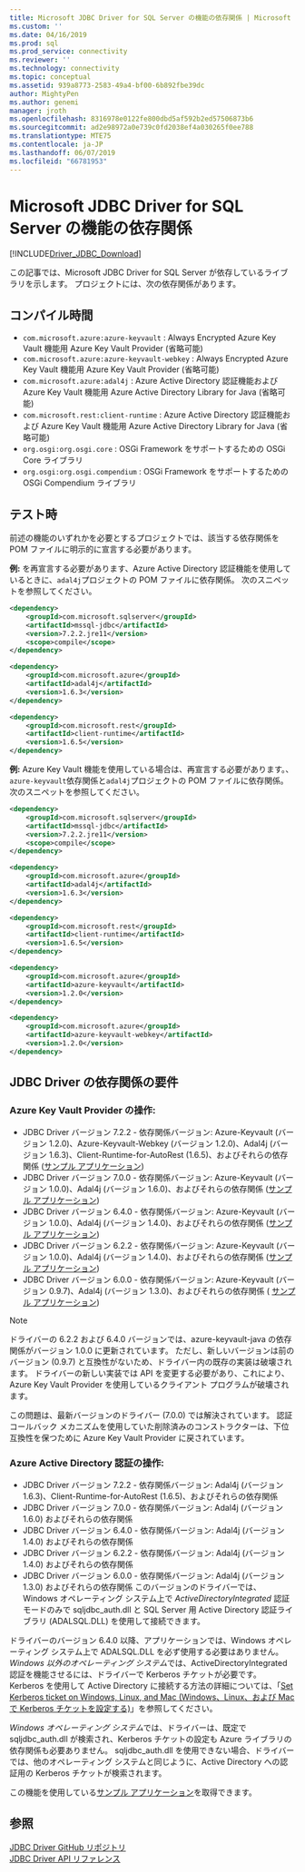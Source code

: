 ```yaml
---
title: Microsoft JDBC Driver for SQL Server の機能の依存関係 | Microsoft Docs
ms.custom: ''
ms.date: 04/16/2019
ms.prod: sql
ms.prod_service: connectivity
ms.reviewer: ''
ms.technology: connectivity
ms.topic: conceptual
ms.assetid: 939a8773-2583-49a4-bf00-6b892fbe39dc
author: MightyPen
ms.author: genemi
manager: jroth
ms.openlocfilehash: 8316978e0122fe800dbd5af592b2ed57506873b6
ms.sourcegitcommit: ad2e98972a0e739c0fd2038ef4a030265f0ee788
ms.translationtype: MTE75
ms.contentlocale: ja-JP
ms.lasthandoff: 06/07/2019
ms.locfileid: "66781953"
---
```

# <a name="feature-dependencies-of-the-microsoft-jdbc-driver-for-sql-server"></a>Microsoft JDBC Driver for SQL Server の機能の依存関係

[!INCLUDE[Driver_JDBC_Download](../../includes/driver_jdbc_download.md)]

この記事では、Microsoft JDBC Driver for SQL Server が依存しているライブラリを示します。 プロジェクトには、次の依存関係があります。

## <a name="compile-time"></a>コンパイル時間

 - `com.microsoft.azure:azure-keyvault` : Always Encrypted Azure Key Vault 機能用 Azure Key Vault Provider (省略可能)
 - `com.microsoft.azure:azure-keyvault-webkey` : Always Encrypted Azure Key Vault 機能用 Azure Key Vault Provider (省略可能)
 - `com.microsoft.azure:adal4j` : Azure Active Directory 認証機能および Azure Key Vault 機能用 Azure Active Directory Library for Java (省略可能)
 - `com.microsoft.rest:client-runtime` : Azure Active Directory 認証機能および Azure Key Vault 機能用 Azure Active Directory Library for Java (省略可能)
- `org.osgi:org.osgi.core` : OSGi Framework をサポートするための OSGi Core ライブラリ
- `org.osgi:org.osgi.compendium` : OSGi Framework をサポートするための OSGi Compendium ライブラリ

## <a name="test-time"></a>テスト時

前述の機能のいずれかを必要とするプロジェクトでは、該当する依存関係を POM ファイルに明示的に宣言する必要があります。

**例:** を再宣言する必要があります、Azure Active Directory 認証機能を使用しているときに、`adal4j`プロジェクトの POM ファイルに依存関係。 次のスニペットを参照してください。

```xml
<dependency>
    <groupId>com.microsoft.sqlserver</groupId>
    <artifactId>mssql-jdbc</artifactId>
    <version>7.2.2.jre11</version>
    <scope>compile</scope>
</dependency>

<dependency>
    <groupId>com.microsoft.azure</groupId>
    <artifactId>adal4j</artifactId>
    <version>1.6.3</version>
</dependency>

<dependency>
    <groupId>com.microsoft.rest</groupId>
    <artifactId>client-runtime</artifactId>
    <version>1.6.5</version>
</dependency>
```

**例:** Azure Key Vault 機能を使用している場合は、再宣言する必要があります。、`azure-keyvault`依存関係と`adal4j`プロジェクトの POM ファイルに依存関係。 次のスニペットを参照してください。

```xml
<dependency>
    <groupId>com.microsoft.sqlserver</groupId>
    <artifactId>mssql-jdbc</artifactId>
    <version>7.2.2.jre11</version>
    <scope>compile</scope>
</dependency>

<dependency>
    <groupId>com.microsoft.azure</groupId>
    <artifactId>adal4j</artifactId>
    <version>1.6.3</version>
</dependency>

<dependency>
    <groupId>com.microsoft.rest</groupId>
    <artifactId>client-runtime</artifactId>
    <version>1.6.5</version>
</dependency>

<dependency>
    <groupId>com.microsoft.azure</groupId>
    <artifactId>azure-keyvault</artifactId>
    <version>1.2.0</version>
</dependency>

<dependency>
    <groupId>com.microsoft.azure</groupId>
    <artifactId>azure-keyvault-webkey</artifactId>
    <version>1.2.0</version>
</dependency>
```

## <a name="dependency-requirements-for-the-jdbc-driver"></a>JDBC Driver の依存関係の要件

### <a name="working-with-the-azure-key-vault-provider"></a>Azure Key Vault Provider の操作:

- JDBC Driver バージョン 7.2.2 - 依存関係バージョン: Azure-Keyvault (バージョン 1.2.0)、Azure-Keyvault-Webkey (バージョン 1.2.0)、Adal4j (バージョン 1.6.3)、Client-Runtime-for-AutoRest (1.6.5)、およびそれらの依存関係 ([サンプル アプリケーション](../../connect/jdbc/azure-key-vault-sample-version-7.0.md))
- JDBC Driver バージョン 7.0.0 - 依存関係バージョン: Azure-Keyvault (バージョン 1.0.0)、Adal4j (バージョン 1.6.0)、およびそれらの依存関係 ([サンプル アプリケーション](../../connect/jdbc/azure-key-vault-sample-version-7.0.md))
- JDBC Driver バージョン 6.4.0 - 依存関係バージョン: Azure-Keyvault (バージョン 1.0.0)、Adal4j (バージョン 1.4.0)、およびそれらの依存関係 ([サンプル アプリケーション](../../connect/jdbc/azure-key-vault-sample-version-6.2.2.md))
- JDBC Driver バージョン 6.2.2 - 依存関係バージョン: Azure-Keyvault (バージョン 1.0.0)、Adal4j (バージョン 1.4.0)、およびそれらの依存関係 ([サンプル アプリケーション](../../connect/jdbc/azure-key-vault-sample-version-6.2.2.md))
- JDBC Driver バージョン 6.0.0 - 依存関係バージョン: Azure-Keyvault (バージョン 0.9.7)、Adal4j (バージョン 1.3.0)、およびそれらの依存関係 ( [サンプル アプリケーション](../../connect/jdbc/azure-key-vault-sample-version-6.0.0.md))

> [!NOTE]
> ドライバーの 6.2.2 および 6.4.0 バージョンでは、azure-keyvault-java の依存関係がバージョン 1.0.0 に更新されています。 ただし、新しいバージョンは前のバージョン (0.9.7) と互換性がないため、ドライバー内の既存の実装は破壊されます。 ドライバーの新しい実装では API を変更する必要があり、これにより、Azure Key Vault Provider を使用しているクライアント プログラムが破壊されます。
>
> この問題は、最新バージョンのドライバー (7.0.0) では解決されています。 認証コールバック メカニズムを使用していた削除済みのコンストラクターは、下位互換性を保つために Azure Key Vault Provider に戻されています。

### <a name="working-with-azure-active-directory-authentication"></a>Azure Active Directory 認証の操作:

- JDBC Driver バージョン 7.2.2 - 依存関係バージョン: Adal4j (バージョン 1.6.3)、Client-Runtime-for-AutoRest (1.6.5)、およびそれらの依存関係
- JDBC Driver バージョン 7.0.0 - 依存関係バージョン: Adal4j (バージョン 1.6.0) およびそれらの依存関係
- JDBC Driver バージョン 6.4.0 - 依存関係バージョン: Adal4j (バージョン 1.4.0) およびそれらの依存関係
- JDBC Driver バージョン 6.2.2 - 依存関係バージョン: Adal4j (バージョン 1.4.0) およびそれらの依存関係
- JDBC Driver バージョン 6.0.0 - 依存関係バージョン: Adal4j (バージョン 1.3.0) およびそれらの依存関係 このバージョンのドライバーでは、Windows オペレーティング システム上で _ActiveDirectoryIntegrated_ 認証モードのみで sqljdbc_auth.dll と SQL Server 用 Active Directory 認証ライブラリ (ADALSQL.DLL) を使用して接続できます。

ドライバーのバージョン 6.4.0 以降、アプリケーションでは、Windows オペレーティング システム上で ADALSQL.DLL を必ず使用する必要はありません。 *Windows 以外のオペレーティング システム*では、ActiveDirectoryIntegrated 認証を機能させるには、ドライバーで Kerberos チケットが必要です。 Kerberos を使用して Active Directory に接続する方法の詳細については、「[Set Kerberos ticket on Windows, Linux, and Mac (Windows、Linux、および Mac で Kerberos チケットを設定する)](https://docs.microsoft.com/sql/connect/jdbc/connecting-using-azure-active-directory-authentication#set-kerberos-ticket-on-windows-linux-and-mac)」を参照してください。

*Windows オペレーティング システム*では、ドライバーは、既定で sqljdbc_auth.dll が検索され、Kerberos チケットの設定も Azure ライブラリの依存関係も必要ありません。 sqljdbc_auth.dll を使用できない場合、ドライバーでは、他のオペレーティング システムと同じように、Active Directory への認証用の Kerberos チケットが検索されます。

この機能を使用している[サンプル アプリケーション](../../connect/jdbc/connecting-using-azure-active-directory-authentication.md)を取得できます。

## <a name="see-also"></a>参照

[JDBC Driver GitHub リポジトリ](https://github.com/microsoft/mssql-jdbc)  
[JDBC Driver API リファレンス](../../connect/jdbc/reference/jdbc-driver-api-reference.md)
